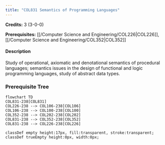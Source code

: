 ```yaml
---
title: "COL831 Semantics of Programming Languages"
---
```

**Credits:** 3 (3-0-0)

**Prerequisites:** [[/Computer Science and Engineering/COL226|COL226]], [[/Computer Science and Engineering/COL352|COL352]]

#### Description
Study of operational, axiomatic and denotational semantics of procedural languages; semantics issues in the design of functional and logic programming languages, study of abstract data types.

### Prerequisite Tree

```mermaid
flowchart TD
COL831-238[COL831]
COL226-238 --> COL106-238[COL106]
COL106-238 --> COL100-238[COL100]
COL352-238 --> COL202-238[COL202]
COL831-238 --> COL352-238[COL352]
COL831-238 --> COL226-238[COL226]

classDef empty height:17px, fill:transparent, stroke:transparent;
classDef trueEmpty height:0px, width:0px;
```
